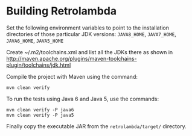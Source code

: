 
Building Retrolambda
====================

Set the following environment variables to point to the installation
directories of those particular JDK versions:
`JAVA8_HOME`, `JAVA7_HOME`, `JAVA6_HOME`, `JAVA5_HOME`

Create ~/.m2/toolchains.xml and list all the JDKs there as shown in
http://maven.apache.org/plugins/maven-toolchains-plugin/toolchains/jdk.html

Compile the project with Maven using the command:

    mvn clean verify

To run the tests using Java 6 and Java 5, use the commands:

    mvn clean verify -P java6
    mvn clean verify -P java5

Finally copy the executable JAR from the `retrolambda/target/` directory.
